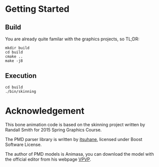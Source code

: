 # Getting Started

## Build

You are already quite familar with the graphics projects, so
TL;DR:

```
mkdir build
cd build
cmake ..
make -j8
```

## Execution

```
cd build
./bin/skinning
```

# Acknowledgement 

This bone animation code is based on the skinning project written by
Randall Smith for 2015 Spring Graphics Course.

The PMD parser library is written by
[itsuhane](https://github.com/itsuhane/libmmd), licensed under Boost Software
License.

The author of PMD models is Animasa, you can download the model with the
official editor from his webpage [VPVP](http://www.geocities.jp/higuchuu4/index_e.htm).
